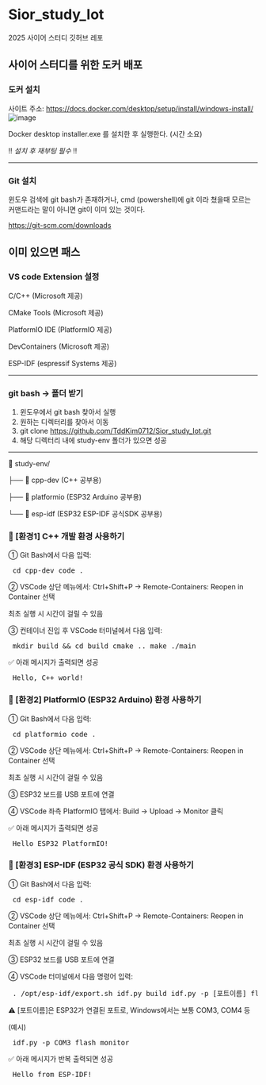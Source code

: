 # Sior_study_Iot
2025 사이어 스터디 깃허브 레포

## 사이어 스터디를 위한 도커 배포
### 도커 설치
사이트 주소:  https://docs.docker.com/desktop/setup/install/windows-install/
![image](https://github.com/user-attachments/assets/577c28a6-0357-4634-9831-425e9fe0dba9)

Docker desktop installer.exe 를 설치한 후 실행한다. (시간 소요)

!! _설치 후 재부팅 필수_ !!

---------------------------------

### Git 설치
윈도우 검색에 git bash가 존재하거나, cmd (powershell)에 git 이라 쳤을때 
모르는 커맨드라는 말이 아니면 git이 이미 있는 것이다.

https://git-scm.com/downloads

이미 있으면 패스
-------------------------------
### VS code Extension 설정

C/C++ (Microsoft 제공)

CMake Tools (Microsoft 제공)

PlatformIO IDE (PlatformIO 제공)

DevContainers (Microsoft 제공)

ESP-IDF (espressif Systems 제공)

----------------------------
### git bash -> 폴더 받기

1. 윈도우에서 git bash 찾아서 실행
2. 원하는 디렉터리를 찾아서 이동
3. git clone https://github.com/TddKim0712/Sior_study_Iot.git
4. 해당 디렉터리 내에 study-env 폴더가 있으면 성공

--------------------------
📁 study-env/

├── 📁 cpp-dev (C++ 공부용)

├── 📁 platformio (ESP32 Arduino 공부용)

└── 📁 esp-idf (ESP32 ESP-IDF 공식SDK 공부용)


### 📌 [환경1] C++ 개발 환경 사용하기
① Git Bash에서 다음 입력:

<pre> cd cpp-dev code . </pre>
② VSCode 상단 메뉴에서:
Ctrl+Shift+P → Remote-Containers: Reopen in Container 선택

최초 실행 시 시간이 걸릴 수 있음

③ 컨테이너 진입 후 VSCode 터미널에서 다음 입력:

<pre> mkdir build && cd build cmake .. make ./main </pre>
✅ 아래 메시지가 출력되면 성공

<pre> Hello, C++ world! </pre>
### 📌 [환경2] PlatformIO (ESP32 Arduino) 환경 사용하기
① Git Bash에서 다음 입력:

<pre> cd platformio code . </pre>
② VSCode 상단 메뉴에서:
Ctrl+Shift+P → Remote-Containers: Reopen in Container 선택

최초 실행 시 시간이 걸릴 수 있음

③ ESP32 보드를 USB 포트에 연결

④ VSCode 좌측 PlatformIO 탭에서:
Build → Upload → Monitor 클릭

✅ 아래 메시지가 출력되면 성공

<pre> Hello ESP32 PlatformIO! </pre>
### 📌 [환경3] ESP-IDF (ESP32 공식 SDK) 환경 사용하기
① Git Bash에서 다음 입력:

<pre> cd esp-idf code . </pre>
② VSCode 상단 메뉴에서:
Ctrl+Shift+P → Remote-Containers: Reopen in Container 선택

최초 실행 시 시간이 걸릴 수 있음

③ ESP32 보드를 USB 포트에 연결

④ VSCode 터미널에서 다음 명령어 입력:

<pre> . /opt/esp-idf/export.sh idf.py build idf.py -p [포트이름] flash monitor </pre>
⚠️ [포트이름]은 ESP32가 연결된 포트로, Windows에서는 보통 COM3, COM4 등

(예시)

<pre> idf.py -p COM3 flash monitor </pre>
✅ 아래 메시지가 반복 출력되면 성공

<pre> Hello from ESP-IDF! </pre>



